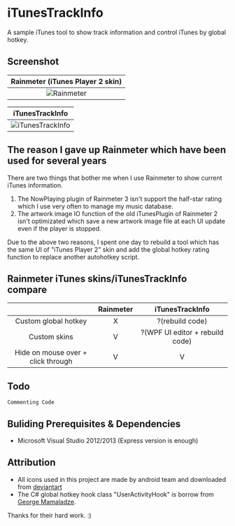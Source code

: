 # iTunesTrackInfo

A sample iTunes tool to show track information and control iTunes by global hotkey.

## Screenshot

| Rainmeter (iTunes Player 2 skin)   |
|:-------------:|
| ![Rainmeter](http://lh5.ggpht.com/-FeN6iUQKZxI/Ur5NoAiGAGI/AAAAAAAABkA/OfZfA9KgFJg/s640/iTunesTrackInfo_rainmeter.png) |

| iTunesTrackInfo |
|:---------------:|
| ![iTunesTrackInfo](http://lh4.ggpht.com/-oW7Pvbo20PA/Ur5Nm8Z6mxI/AAAAAAAABj4/FVm4JJhXEdM/s640/iTunesTrackInfo.png)|


## The reason I gave up Rainmeter which have been used for several years

There are two things that bother me when I use Rainmeter to show current iTunes information. 

1. The NowPlaying plugin of Rainmeter 3 isn't support the half-star rating which I use very often to manage my music database.
2. The artwork image IO function of the old iTunesPlugin of Rainmeter 2 isn't optimizated which save a new artwork image file at each UI update even if the player is stopped.

Due to the above two reasons, I spent one day to rebuild a tool which has the same UI of "iTunes Player 2" skin and add the global hotkey rating function to replace another autohotkey script.


## Rainmeter iTunes skins/iTunesTrackInfo compare

|                     |   Rainmeter |        iTunesTrackInfo            |
|:-------------------:|:-----------:|:---------------------------------:|
|Custom global hotkey |      X      |   ?(rebuild code)                 |
|Custom skins         |      V      |   ?(WPF UI editor + rebuild code) |
|Hide on mouse over + click through  |      V      |   V                |


## Todo
```
Commenting Code
```

## Buliding Prerequisites & Dependencies
- Microsoft Visual Studio 2012/2013 (Express version is enough)


## Attribution

* All icons used in this project are made by android team and downloaded from [deviantart](http://palhaiz.deviantart.com/art/Android-4-1-Jelly-Bean-Icon-Set-311741892)
* The C# global hotkey hook class "UserActivityHook" is borrow from [George Mamaladze](http://www.codeproject.com/Articles/7294/Processing-Global-Mouse-and-Keyboard-Hooks-in-C).

Thanks for their hard work. :)
